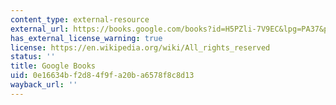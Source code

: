 ```yaml
---
content_type: external-resource
external_url: https://books.google.com/books?id=H5PZli-7V9EC&lpg=PA37&pg=PA37#v=onepage&q&f=false
has_external_license_warning: true
license: https://en.wikipedia.org/wiki/All_rights_reserved
status: ''
title: Google Books
uid: 0e16634b-f2d8-4f9f-a20b-a6578f8c8d13
wayback_url: ''
---
```

